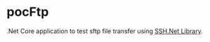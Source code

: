 # pocFtp
.Net Core application to test sftp file transfer using [SSH.Net Library](https://github.com/sshnet/SSH.NET).
